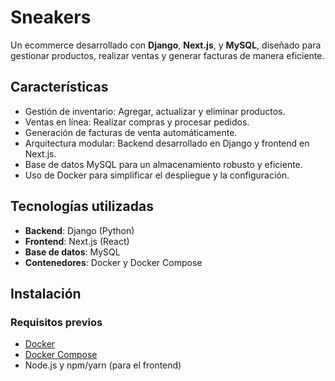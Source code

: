 # Sneakers

Un ecommerce desarrollado con **Django**, **Next.js**, y **MySQL**, diseñado para gestionar productos, realizar ventas y generar facturas de manera eficiente.

## Características

- Gestión de inventario: Agregar, actualizar y eliminar productos.
- Ventas en línea: Realizar compras y procesar pedidos.
- Generación de facturas de venta automáticamente.
- Arquitectura modular: Backend desarrollado en Django y frontend en Next.js.
- Base de datos MySQL para un almacenamiento robusto y eficiente.
- Uso de Docker para simplificar el despliegue y la configuración.

## Tecnologías utilizadas

- **Backend**: Django (Python)
- **Frontend**: Next.js (React)
- **Base de datos**: MySQL
- **Contenedores**: Docker y Docker Compose

## Instalación

### Requisitos previos
- [Docker](https://www.docker.com/)
- [Docker Compose](https://docs.docker.com/compose/)
- Node.js y npm/yarn (para el frontend)